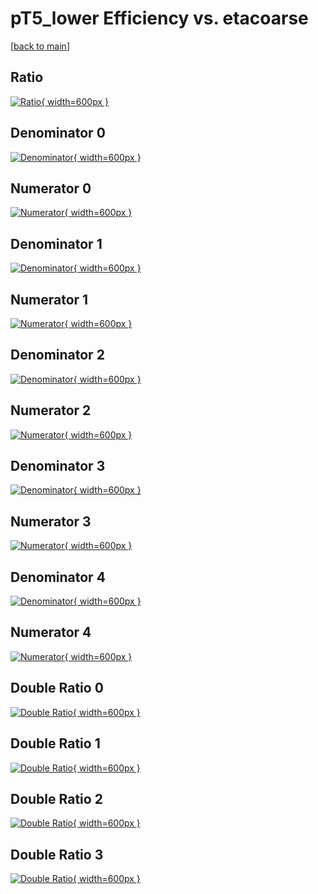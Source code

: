 # pT5_lower Efficiency vs. etacoarse

[[back to main](./)]



## Ratio

[![Ratio](../mtv/var/pT5_lower_vtr_321_-1_eff_etacoarse.png){ width=600px }](../mtv/var/pT5_lower_vtr_321_-1_eff_etacoarse.pdf)

## Denominator 0

[![Denominator](../mtv/den/pT5_lower_vtr_321_-1_eff_etacoarse_den0.png){ width=600px }](../mtv/den/pT5_lower_vtr_321_-1_eff_etacoarse_den0.pdf)

## Numerator 0

[![Numerator](../mtv/num/pT5_lower_vtr_321_-1_eff_etacoarse_num0.png){ width=600px }](../mtv/num/pT5_lower_vtr_321_-1_eff_etacoarse_num0.pdf)

## Denominator 1

[![Denominator](../mtv/den/pT5_lower_vtr_321_-1_eff_etacoarse_den1.png){ width=600px }](../mtv/den/pT5_lower_vtr_321_-1_eff_etacoarse_den1.pdf)

## Numerator 1

[![Numerator](../mtv/num/pT5_lower_vtr_321_-1_eff_etacoarse_num1.png){ width=600px }](../mtv/num/pT5_lower_vtr_321_-1_eff_etacoarse_num1.pdf)

## Denominator 2

[![Denominator](../mtv/den/pT5_lower_vtr_321_-1_eff_etacoarse_den2.png){ width=600px }](../mtv/den/pT5_lower_vtr_321_-1_eff_etacoarse_den2.pdf)

## Numerator 2

[![Numerator](../mtv/num/pT5_lower_vtr_321_-1_eff_etacoarse_num2.png){ width=600px }](../mtv/num/pT5_lower_vtr_321_-1_eff_etacoarse_num2.pdf)

## Denominator 3

[![Denominator](../mtv/den/pT5_lower_vtr_321_-1_eff_etacoarse_den3.png){ width=600px }](../mtv/den/pT5_lower_vtr_321_-1_eff_etacoarse_den3.pdf)

## Numerator 3

[![Numerator](../mtv/num/pT5_lower_vtr_321_-1_eff_etacoarse_num3.png){ width=600px }](../mtv/num/pT5_lower_vtr_321_-1_eff_etacoarse_num3.pdf)

## Denominator 4

[![Denominator](../mtv/den/pT5_lower_vtr_321_-1_eff_etacoarse_den4.png){ width=600px }](../mtv/den/pT5_lower_vtr_321_-1_eff_etacoarse_den4.pdf)

## Numerator 4

[![Numerator](../mtv/num/pT5_lower_vtr_321_-1_eff_etacoarse_num4.png){ width=600px }](../mtv/num/pT5_lower_vtr_321_-1_eff_etacoarse_num4.pdf)

## Double Ratio 0

[![Double Ratio](../mtv/ratio/pT5_lower_vtr_321_-1_eff_etacoarse_ratio0.png){ width=600px }](../mtv/ratio/pT5_lower_vtr_321_-1_eff_etacoarse_ratio0.pdf)

## Double Ratio 1

[![Double Ratio](../mtv/ratio/pT5_lower_vtr_321_-1_eff_etacoarse_ratio1.png){ width=600px }](../mtv/ratio/pT5_lower_vtr_321_-1_eff_etacoarse_ratio1.pdf)

## Double Ratio 2

[![Double Ratio](../mtv/ratio/pT5_lower_vtr_321_-1_eff_etacoarse_ratio2.png){ width=600px }](../mtv/ratio/pT5_lower_vtr_321_-1_eff_etacoarse_ratio2.pdf)

## Double Ratio 3

[![Double Ratio](../mtv/ratio/pT5_lower_vtr_321_-1_eff_etacoarse_ratio3.png){ width=600px }](../mtv/ratio/pT5_lower_vtr_321_-1_eff_etacoarse_ratio3.pdf)

